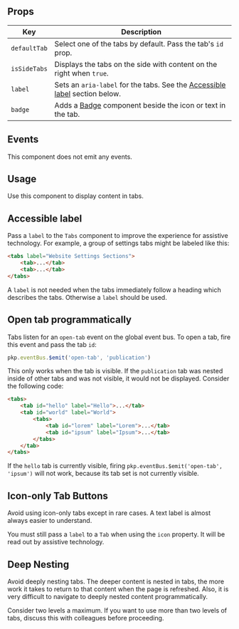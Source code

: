## Props

| Key | Description |
| --- | --- |
| `defaultTab` | Select one of the tabs by default. Pass the tab's `id` prop. |
| `isSideTabs` | Displays the tabs on the side with content on the right when `true`. |
| `label` | Sets an `aria-label` for the tabs. See the [Accessible label](#accessible-label) section below. |
| `badge` | Adds a [Badge](#/component/Badge) component beside the icon or text in the tab. |

## Events

This component does not emit any events.

## Usage

Use this component to display content in tabs.

## Accessible label

Pass a `label` to the `Tabs` component to improve the experience for assistive technology. For example, a group of settings tabs might be labeled like this:

```html
<tabs label="Website Settings Sections">
	<tab>...</tab>
	<tab>...</tab>
</tabs>
```

A `label` is not needed when the tabs immediately follow a heading which describes the tabs. Otherwise a `label` should be used.

## Open tab programmatically

Tabs listen for an `open-tab` event on the global event bus. To open a tab, fire this event and pass the tab `id`:

```js
pkp.eventBus.$emit('open-tab', 'publication')
```

This only works when the tab is visible. If the `publication` tab was nested inside of other tabs and was not visible, it would not be displayed. Consider the following code:

```html
<tabs>
	<tab id="hello" label="Hello">...</tab>
	<tab id="world" label="World">
		<tabs>
			<tab id="lorem" label="Lorem">...</tab>
			<tab id="ipsum" label="Ipsum">...</tab>
		</tabs>
	</tab>
</tabs>
```

If the `hello` tab is currently visible, firing `pkp.eventBus.$emit('open-tab', 'ipsum')` will not work, because its tab set is not currently visible.

## Icon-only Tab Buttons

Avoid using icon-only tabs except in rare cases. A text label is almost always easier to understand.

You must still pass a `label` to a `Tab` when using the `icon` property. It will be read out by assistive technology.

## Deep Nesting

Avoid deeply nesting tabs. The deeper content is nested in tabs, the more work it takes to return to that content when the page is refreshed. Also, it is very difficult to navigate to deeply nested content programmatically.

Consider two levels a maximum. If you want to use more than two levels of tabs, discuss this with colleagues before proceeding.
